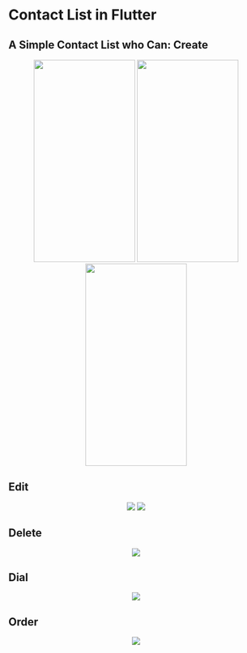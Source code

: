 # Contact List in Flutter

## A Simple Contact List who Can: Create


<p align="center">
  <img src="/img/initial.png" height="400" width="200" >
  <img src="/img/create.png" height="400" width="200" >
  <img src="/img/created.png" height="400" width="200" >
</p>

## Edit

<p align="center">
  <img src="/img/edit.gif">
  <img src="/img/edit2.gif">
</p>

## Delete

<p align="center">
  <img src="/img/exclude.gif">
</p>

## Dial

<p align="center">
  <img src="/img/ligando.gif">
</p>

## Order

<p align="center">
  <img src="/img/order.gif">
</p>

